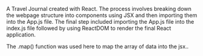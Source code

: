 A Travel Journal created with React. The process involves breaking down the webpage structure into components using JSX and then importing them into the App.js file. The final step included importing the App.js file into the index.js file followed by using ReactDOM to render the final React application.

The .map() function was used here to map the array of data into the jsx..
